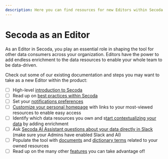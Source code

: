 ```yaml
---
description: Here you can find resources for new Editors within Secoda
---
```


# Secoda as an Editor

As an Editor in Secoda, you play an essential role in shaping the tool for other data consumers across your organization. Editors have the power to add endless enrichment to the data resources to enable your whole team to be data-driven.

Check out some of our existing documentation and steps you may want to take as a new Editor within the product:

* [ ] High-level [introduction to Secoda](../readme/secoda-as-a-viewer/introduction-guide.md)
* [ ] Read up on [best practices within Secoda](../readme/best-practices/)
* [ ] Set your [notifications preferences](../features/notifications.md)&#x20;
* [ ] [Customize your personal homepage](../features/custom-homepage.md#personal-homepage) with links to your most-viewed resources to enable easy access&#x20;
* [ ] Identify which data resources you own and s[tart contextualizing your data](../resource-and-metadata-management/add-documentation/) by adding enrichment
* [ ] Ask [Secoda AI Assistant questions about your data directly in Slack](../integrations/productivity-tools/slack-connection/slack-ai-assistant.md) (make sure your Admins have enabled Slack and AI)
* [ ] Populate the tool with [documents](../features/documents.md) and [dictionary terms](../features/dictionary.md) related to your owned resources
* [ ] Read up on the many other [features](../features/) you can take advantage of!
